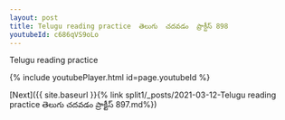 ```yaml
---
layout: post
title: Telugu reading practice  తెలుగు  చదవడం  ప్రాక్టీస్ 898
youtubeId: c686qVS9oLo
---
```

 
 
Telugu reading practice
 
 
 
 
 


{% include youtubePlayer.html id=page.youtubeId %}
 
[Next]({{ site.baseurl }}{% link  split1/_posts/2021-03-12-Telugu reading practice  తెలుగు  చదవడం  ప్రాక్టీస్ 897.md%})
 
